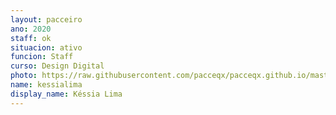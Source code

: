 ```yaml
---
layout: pacceiro
ano: 2020
staff: ok
situacion: ativo
funcion: Staff
curso: Design Digital
photo: https://raw.githubusercontent.com/pacceqx/pacceqx.github.io/master/assets/pic/bolsistas/pacce (14).png
name: kessialima
display_name: Késsia Lima
---
```


